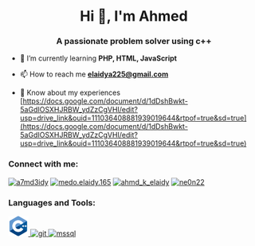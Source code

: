 <h1 align="center">Hi 👋, I'm Ahmed</h1>
<h3 align="center">A passionate problem solver using c++</h3>

- 🌱 I’m currently learning **PHP, HTML, JavaScript**

- 📫 How to reach me **elaidya225@gmail.com**

- 📄 Know about my experiences [https://docs.google.com/document/d/1dDshBwkt-5aGdIOSXHJRBW_ydZzCgVHI/edit?usp=drive_link&ouid=111036408881939019644&rtpof=true&sd=true](https://docs.google.com/document/d/1dDshBwkt-5aGdIOSXHJRBW_ydZzCgVHI/edit?usp=drive_link&ouid=111036408881939019644&rtpof=true&sd=true)

<h3 align="left">Connect with me:</h3>
<p align="left">
<a href="https://linkedin.com/in/a7md3idy" target="blank"><img align="center" src="https://raw.githubusercontent.com/rahuldkjain/github-profile-readme-generator/master/src/images/icons/Social/linked-in-alt.svg" alt="a7md3idy" height="30" width="40" /></a>
<a href="https://fb.com/medo.elaidy.165" target="blank"><img align="center" src="https://raw.githubusercontent.com/rahuldkjain/github-profile-readme-generator/master/src/images/icons/Social/facebook.svg" alt="medo.elaidy.165" height="30" width="40" /></a>
<a href="https://instagram.com/ahmd_k_elaidy" target="blank"><img align="center" src="https://raw.githubusercontent.com/rahuldkjain/github-profile-readme-generator/master/src/images/icons/Social/instagram.svg" alt="ahmd_k_elaidy" height="30" width="40" /></a>
<a href="https://codeforces.com/profile/ne0n22" target="blank"><img align="center" src="https://raw.githubusercontent.com/rahuldkjain/github-profile-readme-generator/master/src/images/icons/Social/codeforces.svg" alt="ne0n22" height="30" width="40" /></a>
</p>

<h3 align="left">Languages and Tools:</h3>
<p align="left"> <a href="https://www.w3schools.com/cpp/" target="_blank" rel="noreferrer"> <img src="https://raw.githubusercontent.com/devicons/devicon/master/icons/cplusplus/cplusplus-original.svg" alt="cplusplus" width="40" height="40"/> </a> <a href="https://git-scm.com/" target="_blank" rel="noreferrer"> <img src="https://www.vectorlogo.zone/logos/git-scm/git-scm-icon.svg" alt="git" width="40" height="40"/> </a> <a href="https://www.microsoft.com/en-us/sql-server" target="_blank" rel="noreferrer"> <img src="https://www.svgrepo.com/show/303229/microsoft-sql-server-logo.svg" alt="mssql" width="40" height="40"/> </a> </p>
